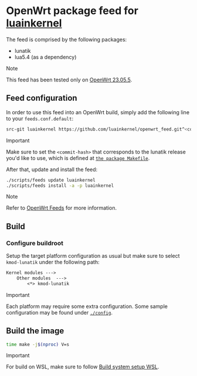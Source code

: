 <!-- markdownlint-disable MD013 -->
# OpenWrt package feed for [luainkernel](https://github.com/luainkernel)

The feed is comprised by the following packages:

- lunatik
- lua5.4 (as a dependency)

> [!NOTE]
> This feed has been tested only on [OpenWrt 23.05.5](https://github.com/openwrt/openwrt/releases/tag/v23.05.5).

## Feed configuration

In order to use this feed into an OpenWrt build, simply add the following line to your `feeds.conf.default`:

```sh
src-git luainkernel https://github.com/luainkernel/openwrt_feed.git^<commit-hash>
```

> [!IMPORTANT]
> Make sure to set the `<commit-hash>` that corresponds to the lunatik release you'd like to use, which is defined at [`the package Makefile`](./kernel/lunatik/Makefile).

After that, update and install the feed:

```sh
./scripts/feeds update luainkernel
./scripts/feeds install -a -p luainkernel
```

> [!NOTE]
> Refer to [OpenWrt Feeds](https://openwrt.org/docs/guide-developer/feeds) for more information.

## Build

### Configure buildroot

Setup the target platform configuration as usual but make sure to select `kmod-lunatik` under the following path:

```txt
Kernel modules --->
    Other modules  --->
        <*> kmod-lunatik
```

> [!IMPORTANT]  
> Each platform may require some extra configuration.
> Some sample configuration may be found under [`./config`](./config).

## Build the image

```sh
time make -j$(nproc) V=s
```

> [!IMPORTANT]
> For build on WSL, make sure to follow [Build system setup WSL](https://openwrt.org/docs/guide-developer/toolchain/wsl).
